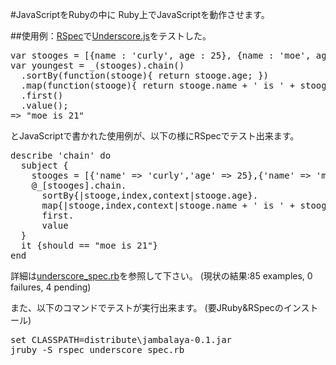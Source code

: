 #JavaScriptをRubyの中に
Ruby上でJavaScriptを動作させます。

##使用例：[RSpec](http://relishapp.com/rspec)で[Underscore.js](http://documentcloud.github.com/underscore/)をテストした。
<pre>
var stooges = [{name : 'curly', age : 25}, {name : 'moe', age : 21}, {name : 'larry', age : 23}];
var youngest = _(stooges).chain()
  .sortBy(function(stooge){ return stooge.age; })
  .map(function(stooge){ return stooge.name + ' is ' + stooge.age; })
  .first()
  .value();
=> "moe is 21"
</pre>
とJavaScriptで書かれた使用例が、以下の様にRSpecでテスト出来ます。
<pre>
describe 'chain' do
  subject {
    stooges = [{'name' => 'curly','age' => 25},{'name' => 'moe','age' => 21},{'name' => 'larry','age'=> 23}];
    @_[stooges].chain.
      sortBy{|stooge,index,context|stooge.age}.
      map{|stooge,index,context|stooge.name + ' is ' + stooge.age.to_s}.
      first.
      value
  }
  it {should == "moe is 21"}
end
</pre>
詳細は[underscore_spec.rb](/gardentree/jambalaya/blob/master/underscore_spec.rb)を参照して下さい。
(現状の結果:85 examples, 0 failures, 4 pending)

また、以下のコマンドでテストが実行出来ます。
(要JRuby&RSpecのインストール)

<pre>
set CLASSPATH=distribute\jambalaya-0.1.jar
jruby -S rspec underscore_spec.rb
</pre>
